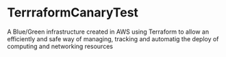# TerrraformCanaryTest
A Blue/Green infrastructure created in AWS using Terraform to allow an efficiently and safe way of managing, tracking and automatig the deploy of computing and networking resources

